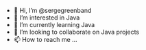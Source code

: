 - 👋 Hi, I’m @sergegreenband
- 👀 I’m interested in Java
- 🌱 I’m currently learning Java
- 💞️ I’m looking to collaborate on Java projects
- 📫 How to reach me ...

<!---
sergegreenband/sergegreenband is a ✨ special ✨ repository because its `README.md` (this file) appears on your GitHub profile.
You can click the Preview link to take a look at your changes.
--->
